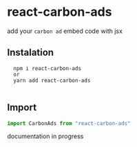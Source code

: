 # react-carbon-ads

add your `carbon ad` embed code with jsx

## Instalation

````
  npm i react-carbon-ads
  or 
  yarn add react-carbon-ads
  
````
## Import

```js
import CarbonAds from "react-carbon-ads"
```
documentation in progress
